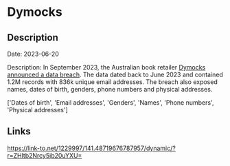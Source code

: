 # Dymocks

## Description

Date: 2023-06-20

Description:
In September 2023, the Australian book retailer <a href="https://www.abc.net.au/news/2023-09-08/dymocks-warns-customers-after-information-leaked-to-dark-web/102833430" target="_blank" rel="noopener">Dymocks announced a data breach</a>. The data dated back to June 2023 and contained 1.2M records with 836k unique email addresses. The breach also exposed names, dates of birth, genders, phone numbers and physical addresses.


['Dates of birth', 'Email addresses', 'Genders', 'Names', 'Phone numbers', 'Physical addresses']

## Links

https://link-to.net/1229997/141.48719676787957/dynamic/?r=ZHltb2Nrcy5jb20uYXU=
